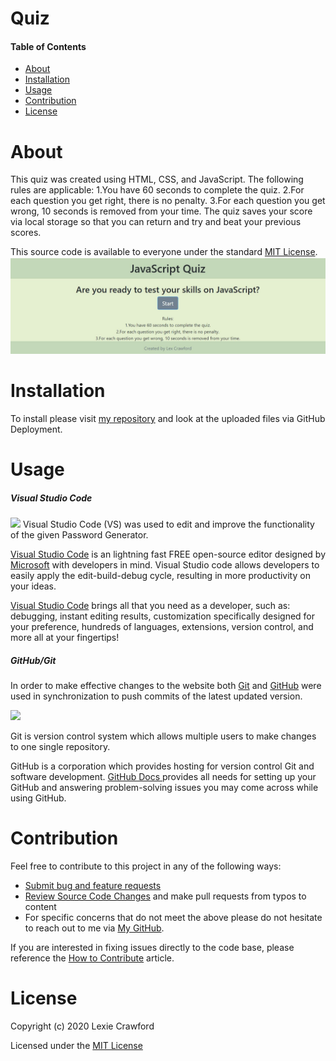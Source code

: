 # Quiz
#### Table of Contents
* [About](#About)
* [Installation](#Installation)
* [Usage](#Usage)
* [Contribution](#Contribution)
* [License](#License)

# About
This quiz was created using HTML, CSS, and JavaScript. The following rules are applicable:
1.You have 60 seconds to complete the quiz.
2.For each question you get right, there is no penalty.
3.For each question you get wrong, 10 seconds is removed from your time.
The quiz saves your score via local storage so that you can return and try and beat your previous scores.

This source code is available to everyone under the standard [MIT License](https://github.com/microsoft/vscode/blob/master/LICENSE.txt).
![QUIZ PIC](Assets/Quizpic.JPG)

# Installation
To install please visit [my repository](https://github.com/lexcraw4d/CreateQuiz) and look at the uploaded files via GitHub Deployment.

# Usage
##### Visual Studio Code
![](file:///C:\Users\lexc2\OneDrive\Desktop\Homework\CreateQuiz\Assets\VSC.jpg)
Visual Studio Code (VS) was used to edit and improve the functionality of the given Password Generator. 

[Visual Studio Code](https://code.visualstudio.com/) is an lightning fast FREE open-source editor designed by [Microsoft](https://www.microsoft.com/en-us/) with developers in mind. Visual Studio code allows developers to easily apply the edit-build-debug cycle, resulting in more productivity on your ideas.

[Visual Studio Code](https://code.visualstudio.com/) brings all that you need as a developer, such as: debugging, instant editing results, customization specifically designed for your preference, hundreds of languages, extensions, version control, and more all at your fingertips!


##### GitHub/Git

In order to make effective changes to the website both [Git](https://gitforwindows.org/) and [GitHub](https://github.com/) were used in synchronization to push commits of the latest updated version. 

![](file:///C:\Users\lexc2\OneDrive\Desktop\Homework\CreateQuiz\Assets\githubgitbash.png)


Git is version control system which allows multiple users to make changes to one single repository.

GitHub is a corporation which provides hosting for version control Git and software development. [GitHub Docs ](https://docs.github.com/en/free-pro-team@latest/github/setting-up-and-managing-your-github-user-account/managing-user-account-settings) provides all needs for setting up your GitHub and answering problem-solving issues you may come across while using GitHub.


# Contribution
Feel free to contribute to this project in any of the following ways: 
* [Submit bug and feature requests](https://github.com/lexcraw4d/CreateQuiz/issues)
* [Review Source Code Changes](https://github.com/lexcraw4d/CreateQuiz/pulls) and make pull requests from typos to content
* For specific concerns that do not meet the above please do not hesitate to reach out to me via [My GitHub](https://github.com/lexcraw4d).

If you are interested in fixing issues directly to the code base, please reference the [How to Contribute](https://github.com/microsoft/vscode/wiki/How-to-Contribute) article.

# License

Copyright (c) 2020 Lexie Crawford

Licensed under the [MIT License](https://github.com/lexcraw4d/SEO/blob/master/LICENSE)

